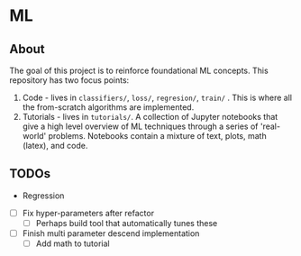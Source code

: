 # ML

## About

The goal of this project is to reinforce foundational ML concepts. This repository has two focus points:

1. Code - lives in `classifiers/`, `loss/`, `regresion/`, `train/` . This is where all the from-scratch algorithms are implemented.
2. Tutorials - lives in `tutorials/`. A collection of Jupyter notebooks that give a high level overview of ML techniques through a series of 'real-world' problems. Notebooks contain a mixture of text, plots, math (latex), and code.

## TODOs

- Regression
- [ ] Fix hyper-parameters after refactor
  - [ ] Perhaps build tool that automatically tunes these
- [ ] Finish multi parameter descend implementation
  - [ ] Add math to tutorial 
